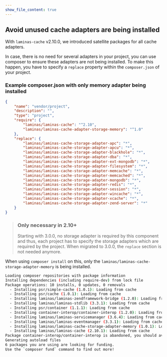 ```yaml
---
show_file_content: true
---
```


## Avoid unused cache adapters are being installed
With `laminas-cache` v2.10.0, we introduced satellite packages for all cache adapters.

In case, there is no need for several adapters in your project, you can use composer to ensure these adapters are not being installed. To make this happen, you have to specify a `replace` property within the `composer.json` of your project.

### Example composer.json with only memory adapter being installed
```json
{
    "name": "vendor/project",
    "description": "",
    "type": "project",
    "require": {
        "laminas/laminas-cache": "^2.10",
        "laminas/laminas-cache-adapter-storage-memory": "^1.0"
    },
    "replace": {
        "laminas/laminas-cache-storage-adapter-apc": "*",
        "laminas/laminas-cache-storage-adapter-apcu": "*",
        "laminas/laminas-cache-storage-adapter-blackhole": "*",
        "laminas/laminas-cache-storage-adapter-dba": "*",
        "laminas/laminas-cache-storage-adapter-ext-mongodb": "*",
        "laminas/laminas-cache-storage-adapter-filesystem": "*",
        "laminas/laminas-cache-storage-adapter-memcache": "*",
        "laminas/laminas-cache-storage-adapter-memcached": "*",
        "laminas/laminas-cache-storage-adapter-mongodb": "*",
        "laminas/laminas-cache-storage-adapter-redis": "*",
        "laminas/laminas-cache-storage-adapter-session": "*",
        "laminas/laminas-cache-storage-adapter-wincache": "*",
        "laminas/laminas-cache-storage-adapter-xcache": "*",
        "laminas/laminas-cache-storage-adapter-zend-server": "*"
    }
}
```

> ### Only necessary in 2.10+
> Starting with 3.0.0, no storage adapter is required by this component and thus, each project has to specify the storage adapters which are required by the project.
> When migrated to 3.0.0, the `replace` section is not needed anymore.

When using `composer install` on this, only the `laminas/laminas-cache-storage-adapter-memory` is being installed.

```bash
Loading composer repositories with package information
Installing dependencies (including require-dev) from lock file
Package operations: 10 installs, 0 updates, 0 removals
  - Installing psr/simple-cache (1.0.1): Loading from cache
  - Installing psr/cache (1.0.1): Loading from cache
  - Installing laminas/laminas-zendframework-bridge (1.2.0): Loading from cache
  - Installing laminas/laminas-stdlib (3.3.1): Loading from cache
  - Installing psr/container (1.1.1): Loading from cache
  - Installing container-interop/container-interop (1.2.0): Loading from cache
  - Installing laminas/laminas-servicemanager (3.6.4): Loading from cache
  - Installing laminas/laminas-eventmanager (3.3.1): Loading from cache
  - Installing laminas/laminas-cache-storage-adapter-memory (1.0.1): Loading from cache
  - Installing laminas/laminas-cache (2.10.1): Loading from cache
Package container-interop/container-interop is abandoned, you should avoid using it. Use psr/container instead.
Generating autoload files
6 packages you are using are looking for funding.
Use the `composer fund` command to find out more!
```
